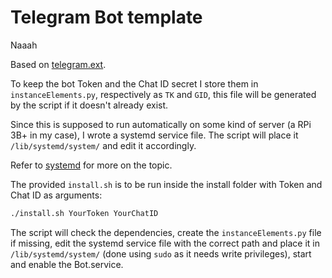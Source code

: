 # Telegram Bot template

Naaah

Based on [telegram.ext](https://python-telegram-bot.org/).

To keep the bot Token and the Chat ID secret I store them in `instanceElements.py`, respectively as `TK` and `GID`,
this file will be generated by the script if it doesn't already exist.

Since this is supposed to run automatically on some kind of server (a RPi 3B+ in my case), I wrote a systemd service file.
The script will place it `/lib/systemd/system/` and edit it accordingly.

Refer to [systemd](https://wiki.archlinux.org/index.php/systemd) for more on the topic.

The provided `install.sh` is to be run inside the install folder with Token and Chat ID as arguments:
``` bash
./install.sh YourToken YourChatID
```
The script will check the dependencies, create the `instanceElements.py` file if missing, edit the systemd service file with the correct path and place it in `/lib/systemd/system/`
(done using `sudo` as it needs write privileges), start and enable the Bot.service.
